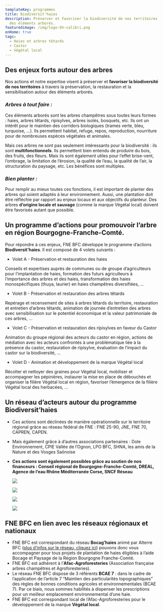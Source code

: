 ```yaml
---
templateKey: programmes
title: Biodiversit'haies
description: Préserver et favoriser la biodiversité de nos territoires autour
  des éléments arborés.
featuredimage: /img/logo-bh-calibri.png
onHome: true
tags:
  - Haies et arbres têtards
  - Castor
  - Végétal local
---
```

## Des enjeux forts autour des arbres

Nos actions et notre expertise visent à préserver et **favoriser la biodiversité de nos territoires** à travers la préservation, la restauration et la sensibilisation autour des éléments arborés.

### *Arbres à tout faire :*

Ces éléments arborés sont les arbres champêtres sous toutes leurs formes : haies, arbres têtards, ripisylves, arbres isolés, bosquets, etc. Ils ont un intérêt pour le maintien des corridors biologiques (trames verte, bleu, turquoise, …). Ils permettent habitat, refuge, repos, reproduction, nourriture pour de nombreuses espèces végétales et animales.

Mais ces arbres ne sont pas seulement intéressants pour la biodiversité : ils sont **multifonctionnels**. Ils permettent bien entendu de produire du bois, des fruits, des fleurs. Mais ils sont également utiles pour l’effet brise-vent, l’ombrage, la limitation de l’érosion, la qualité de l’eau, la qualité de l’air, la structuration du paysage, etc. Les bénéfices sont multiples.

### *Bien planter :*

Pour remplir au mieux toutes ces fonctions, il est important de planter des arbres qui soient adaptés à leur environnement. Aussi, une plantation doit être réfléchie par rapport au enjeux locaux et aux objectifs du planteur. Des arbres **d’origine locale et sauvage** (comme la marque Végétal local) doivent être favorisés autant que possible.

## Un programme d’actions pour promouvoir l’arbre en région Bourgogne-Franche-Comté.

Pour répondre à ces enjeux, FNE BFC développe le programme d’actions **Biodiversit’haies**. Il est composé de 4 volets suivants :

* Volet A - Préservation et restauration des haies

Conseils et expertises auprès de communes ou de groupe d’agriculteurs pour l’implantation de haies, formation des futurs agriculteurs à l’importance des arbres et des haies, transformation des haies monospécifiques (thuya, laurier) en haies champêtres diversifiées, …

* Volet B - Préservation et restauration des arbres têtards

Repérage et recensement de sites à arbres têtards du territoire, restauration et entretien d’arbres têtards, animation de journée d’entretien des arbres avec sensibilisation sur le potentiel économique et la valeur patrimoniale de ces arbres, …

* Volet C - Préservation et restauration des ripisylves en faveur du Castor

Animation du groupe régional des acteurs du castor en région, actions de médiation avec les acteurs confrontés à une problématique liée à la présence du castor, restauration de ripisylve, évaluation de l’impact du castor sur la biodiversité, …

* Volet D - Animation et développement de la marque Végétal local

Récolter et nettoyer des graines pour Végétal local, mobiliser et accompagner les pépinières, instaurer la mise en place de débouchés et organiser la filière Végétal local en région, favoriser l’émergence de la filière Végétal local des herbacées, …

## Un réseau d’acteurs autour du programme Biodiversit’haies

* Ces actions sont déclinées de manière opérationnelle sur le territoire régional grâce au réseau fédéral de FNE : FNE 25-90, JNE, FNE 70, CAPREN, CAPEN.
* Mais également grâce à d’autres associations partenaires : Dole Environnement, CPIE Vallée de l’Ognon, LPO BFC, SHNA, les amis de la Nature et des Vosges Saônoise
* **Ces actions sont également possibles grâce au soutien de nos financeurs : Conseil régional de Bourgogne-Franche-Comté, DREAL, Agence de l’eau Rhône Méditerranée Corse, SNCF Réseau**

  ![](/img/logo-regioncmjn_detoure.png?nf_resize=fit&w=10#img-left)

  ![](/img/bm_reg-bourg-franc-comte_hd.jpg?nf_resize=fit&w=400?nf_resize=fit&w=10#img-center)

  ![](/img/2017-logo-aermc-cartouche-cmjn_2017-03-27_12-52-20_492.jpg?nf_resize=fit&w=400?nf_resize=fit&w=10#img-right)

  ![](/img/logo-sncf-reseau.jpg?nf_resize=fit&w=10#center)

## FNE BFC en lien avec les réseaux régionaux et nationaux

* FNE BFC est correspondant du réseau **Bocag’haies** animé par Alterre BFC ([plus d’infos sur le réseau, cliquez ici](https://www.alterrebourgognefranchecomte.org/r/32/reseau-bocages-de-bourgogne/))  pouvons donc vous accompagner pour tous projets de plantation de haies éligibles à l’aide Bocage et Paysage de la Région Bourgogne Franche-Comté.
* FNE BFC est adhérent à l’**Afac-Agroforesteries** (Association française arbres champêtres et Agroforesteries).
* Le réseau FNE BFC dispose de 3 référents **BCAE 7** : dans le cadre de l’application de l’article 7 “Maintien des particularités topographiques” des règles de bonnes conditions agricoles et environnementales (BCAE 7). Par ce biais, nous sommes habilités à dispenser les prescriptions pour un meilleur emplacement environnemental d’une haie.
* FNE BFC est correspondant local de l’Afac-Agroforesteries pour le développement de la marque **Végétal local**.